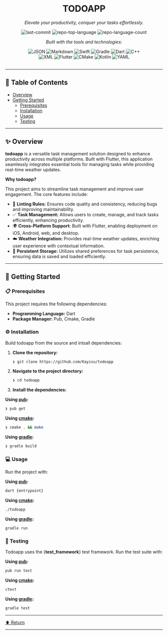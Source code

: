<div id="top">

<!-- HEADER STYLE: CLASSIC -->
<div align="center">


# TODOAPP

<em>Elevate your productivity, conquer your tasks effortlessly.</em>

<!-- BADGES -->
<img src="https://img.shields.io/github/last-commit/Kayisu/todoapp?style=flat&logo=git&logoColor=white&color=0080ff" alt="last-commit">
<img src="https://img.shields.io/github/languages/top/Kayisu/todoapp?style=flat&color=0080ff" alt="repo-top-language">
<img src="https://img.shields.io/github/languages/count/Kayisu/todoapp?style=flat&color=0080ff" alt="repo-language-count">

<em>Built with the tools and technologies:</em>

<img src="https://img.shields.io/badge/JSON-000000.svg?style=flat&logo=JSON&logoColor=white" alt="JSON">
<img src="https://img.shields.io/badge/Markdown-000000.svg?style=flat&logo=Markdown&logoColor=white" alt="Markdown">
<img src="https://img.shields.io/badge/Swift-F05138.svg?style=flat&logo=Swift&logoColor=white" alt="Swift">
<img src="https://img.shields.io/badge/Gradle-02303A.svg?style=flat&logo=Gradle&logoColor=white" alt="Gradle">
<img src="https://img.shields.io/badge/Dart-0175C2.svg?style=flat&logo=Dart&logoColor=white" alt="Dart">
<img src="https://img.shields.io/badge/C++-00599C.svg?style=flat&logo=C++&logoColor=white" alt="C++">
<br>
<img src="https://img.shields.io/badge/XML-005FAD.svg?style=flat&logo=XML&logoColor=white" alt="XML">
<img src="https://img.shields.io/badge/Flutter-02569B.svg?style=flat&logo=Flutter&logoColor=white" alt="Flutter">
<img src="https://img.shields.io/badge/CMake-064F8C.svg?style=flat&logo=CMake&logoColor=white" alt="CMake">
<img src="https://img.shields.io/badge/Kotlin-7F52FF.svg?style=flat&logo=Kotlin&logoColor=white" alt="Kotlin">
<img src="https://img.shields.io/badge/YAML-CB171E.svg?style=flat&logo=YAML&logoColor=white" alt="YAML">

</div>
<br>

---

## 📄 Table of Contents

- [Overview](#-overview)
- [Getting Started](#-getting-started)
    - [Prerequisites](#-prerequisites)
    - [Installation](#-installation)
    - [Usage](#-usage)
    - [Testing](#-testing)

---

## ✨ Overview

**todoapp** is a versatile task management solution designed to enhance productivity across multiple platforms. Built with Flutter, this application seamlessly integrates essential tools for managing tasks while providing real-time weather updates.

**Why todoapp?**

This project aims to streamline task management and improve user engagement. The core features include:

- 🌟 **Linting Rules:** Ensures code quality and consistency, reducing bugs and improving maintainability.
- ✅ **Task Management:** Allows users to create, manage, and track tasks efficiently, enhancing productivity.
- 🌍 **Cross-Platform Support:** Built with Flutter, enabling deployment on iOS, Android, web, and desktop.
- ☁️ **Weather Integration:** Provides real-time weather updates, enriching user experience with contextual information.
- 💾 **Persistent Storage:** Utilizes shared preferences for task persistence, ensuring data is saved and loaded efficiently.

---

## 🚀 Getting Started

### 📋 Prerequisites

This project requires the following dependencies:

- **Programming Language:** Dart
- **Package Manager:** Pub, Cmake, Gradle

### ⚙️ Installation

Build todoapp from the source and intsall dependencies:

1. **Clone the repository:**

    ```sh
    ❯ git clone https://github.com/Kayisu/todoapp
    ```

2. **Navigate to the project directory:**

    ```sh
    ❯ cd todoapp
    ```

3. **Install the dependencies:**

**Using [pub](https://dart.dev/):**

```sh
❯ pub get
```
**Using [cmake](https://isocpp.org/):**

```sh
❯ cmake . && make
```
**Using [gradle](https://gradle.org/):**

```sh
❯ gradle build
```

### 💻 Usage

Run the project with:

**Using [pub](https://dart.dev/):**

```sh
dart {entrypoint}
```
**Using [cmake](https://isocpp.org/):**

```sh
./todoapp
```
**Using [gradle](https://gradle.org/):**

```sh
gradle run
```

### 🧪 Testing

Todoapp uses the {__test_framework__} test framework. Run the test suite with:

**Using [pub](https://dart.dev/):**

```sh
pub run test
```
**Using [cmake](https://isocpp.org/):**

```sh
ctest
```
**Using [gradle](https://gradle.org/):**

```sh
gradle test
```

---

<div align="left"><a href="#top">⬆ Return</a></div>

---
